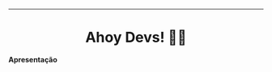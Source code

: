___________________________________________________________________________________________________________________________________________________________

<h1 align="center"> Ahoy Devs! 🏴‍☠️ </h1>


<p> <strong>Apresentação</strong> <p>
